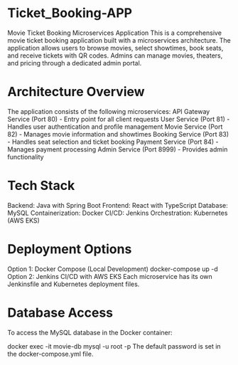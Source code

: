 # Ticket_Booking-APP
Movie Ticket Booking Microservices Application
This is a comprehensive movie ticket booking application built with a microservices architecture. The application allows users to browse movies, select showtimes, book seats, and receive tickets with QR codes. Admins can manage movies, theaters, and pricing through a dedicated admin portal.

# Architecture Overview
The application consists of the following microservices:
API Gateway Service (Port 80) - Entry point for all client requests
User Service (Port 81) - Handles user authentication and profile management
Movie Service (Port 82) - Manages movie information and showtimes
Booking Service (Port 83) - Handles seat selection and ticket booking
Payment Service (Port 84) - Manages payment processing
Admin Service (Port 8999) - Provides admin functionality

# Tech Stack
Backend: Java with Spring Boot
Frontend: React with TypeScript
Database: MySQL
Containerization: Docker
CI/CD: Jenkins
Orchestration: Kubernetes (AWS EKS)

# Deployment Options
Option 1: Docker Compose (Local Development)
docker-compose up -d
Option 2: Jenkins CI/CD with AWS EKS
Each microservice has its own Jenkinsfile and Kubernetes deployment files.

# Database Access
To access the MySQL database in the Docker container:

docker exec -it movie-db mysql -u root -p
The default password is set in the docker-compose.yml file.
